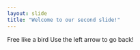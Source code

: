 ```yaml
---
layout: slide
title: "Welcome to our second slide!"
---
```

Free like a bird
Use the left arrow to go back!
